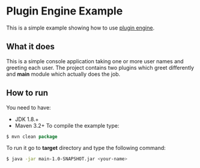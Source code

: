# Plugin Engine Example
This is a simple example showing how to use [plugin engine](https://github.com/meridor/plugin-engine).
## What it does
This is a simple console application taking one or more user names and greeting each user. The project contains two plugins which greet differently and **main** module which actually does the job.

## How to run
You need to have:
* JDK 1.8.+
* Maven 3.2+
To compile the example type:
```java
$ mvn clean package
```
To run it go to **target** directory and type the following command:
```bash
$ java -jar main-1.0-SNAPSHOT.jar <your-name>
```